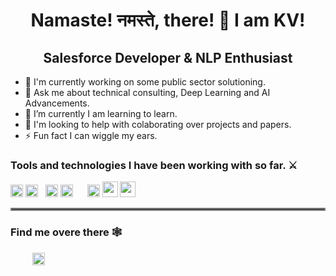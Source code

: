 <h1 align="center">Namaste! नमस्ते, there! 🙏 I am KV!</h1>
<h2 align="center">Salesforce Developer & NLP Enthusiast</h2>
  

-   🔭 I'm currently working on some public sector solutioning.<br>
-   💬 Ask me about technical consulting, Deep Learning and AI Advancements.<br>
-   🌱 I’m currently I am learning to learn. <br>
-   🤝 I'm looking to help with colaborating over projects and papers.<br>
-   ⚡ Fun fact I can wiggle my ears. <br>

### Tools and technologies I have been working with so far. ⚔️ 

<img height="20" src="https://cdn.svgporn.com/logos/javascript.svg">
<img height="20" src="https://cdn.svgporn.com/logos/c-plusplus.svg"> &nbsp;
<img height="20" src="https://cdn.svgporn.com/logos/python.svg">
<img height="20" src="https://cdn.svgporn.com/logos/java.svg">
<!---<img height="20" src="https://pytorch.org/assets/pytorch-logo.png">&nbsp;-->
<img height="15" src="https://matplotlib.org/_static/logo2_compressed.svg">
<img height="20" src="https://cdn.svgporn.com/logos/tensorflow.svg">
<img height="25" src="https://pandas.pydata.org/static/img/pandas_white.svg"> 
<img height="25" src="./assets/Salesforce.com_logo.png"> 

  
  <hr style="border:2px solid gray"> </hr>
  
### Find me overe there 🕸️
<a href="https://www.linkedin.com/in/kirtivardhansingh/"><img height="15" src="https://cdn.svgporn.com/logos/linkedin-icon.svg"></a>&nbsp;&nbsp; &nbsp;
<a href="https://ikirtivardhansingh.github.io"><img height="20" src="https://github.com/ikirtivardhansingh/portfolio/blob/master/web.png"></a> 
